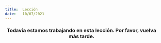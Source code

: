```yaml
---
title:  Lección
date:   10/07/2021
---
```


### <center>Todavía estamos trabajando en esta lección. Por favor, vuelva más tarde.</center>
